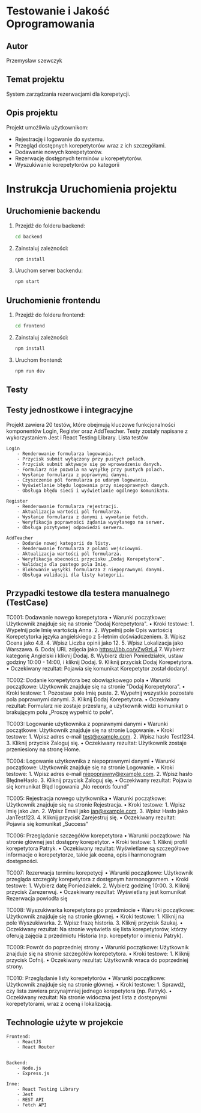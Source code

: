 
# Testowanie i Jakość Oprogramowania

## Autor
Przemysław szewczyk

## Temat projektu
System zarządzania rezerwacjami dla korepetycji.

## Opis projektu
Projekt umożliwia użytkownikom:
- Rejestrację i logowanie do systemu.
- Przegląd dostępnych korepetytorów wraz z ich szczegółami.
- Dodawanie nowych korepetytorów.
- Rezerwację dostępnych terminów u korepetytorów.
- Wyszukiwanie korepetytorów po kategorii

# Instrukcja Uruchomienia projektu

## Uruchomienie backendu

1. Przejdź do folderu backend:
   ```bash
   cd backend
   ```
2. Zainstaluj zależności:
   ```bash
   npm install
   ```
3. Uruchom server backendu:
   ```bash
   npm start
   ```

## Uruchomienie frontendu

1. Przejdź do folderu frontend:
   ```bash
   cd frontend
   ```
2. Zainstaluj zależności:
   ```bash
   npm install
   ```
3. Uruchom frontend:
   ```bash
   npm run dev
   ```

## Testy

## Testy jednostkowe i integracyjne

Projekt zawiera 20 testów, które obejmują kluczowe funkcjonalności komponentów Login, Register oraz AddTeacher.
Testy zostały napisane z wykorzystaniem Jest i React Testing Library.
Lista testów

    Login
        - Renderowanie formularza logowania.
        - Przycisk submit wyłączony przy pustych polach.
        - Przycisk submit aktywuje się po wprowadzeniu danych.
        - Formularz nie pozwala na wysyłkę przy pustych polach.
        - Wysłanie formularza z poprawnymi danymi.
        - Czyszczenie pól formularza po udanym logowaniu.
        - Wyświetlanie błędu logowania przy niepoprawnych danych.
        - Obsługa błędu sieci i wyświetlanie ogólnego komunikatu.

    Register
        - Renderowanie formularza rejestracji.
        - Aktualizacja wartości pól formularza.
        - Wysłanie formularza z danymi i wywołanie fetch.
        - Weryfikacja poprawności żądania wysyłanego na serwer.
        - Obsługa pozytywnej odpowiedzi serwera.

    AddTeacher
        - Dodanie nowej kategorii do listy.
        - Renderowanie formularza z polami wejściowymi.
        - Aktualizacja wartości pól formularza.
        - Weryfikacja obecności przycisku „Dodaj Korepetytora”.
        - Walidacja dla pustego pola Imię.
        - Blokowanie wysyłki formularza z niepoprawnymi danymi.
        - Obsługa walidacji dla listy kategorii.

## Przypadki testowe dla testera manualnego (TestCase)


TC001: Dodawanie nowego korepetytora
    • Warunki początkowe: Użytkownik znajduje się na stronie "Dodaj Korepetytora".
    • Kroki testowe:
        1. Wypełnij pole Imię wartością Anna.
        2. Wypełnij pole Opis wartością Korepetytorka języka angielskiego z 5-letnim doświadczeniem.
        3. Wpisz Ocena jako 4.8.
        4. Wpisz Liczba opinii jako 12.
        5. Wpisz Lokalizacja jako Warszawa.
        6. Dodaj URL zdjęcia jako https://ibb.co/vZw9zL4
        7. Wybierz kategorię Angielski i kliknij Dodaj.
        8. Wybierz dzień Poniedziałek, ustaw godziny 10:00 - 14:00, i kliknij Dodaj.
        9. Kliknij przycisk Dodaj Korepetytora.
    • Oczekiwany rezultat: Pojawia się komunikat Korepetytor został dodany!.

TC002: Dodanie korepetytora bez obowiązkowego pola
    • Warunki początkowe: Użytkownik znajduje się na stronie "Dodaj Korepetytora".
    • Kroki testowe:
        1. Pozostaw pole Imię puste.
        2. Wypełnij wszystkie pozostałe pola poprawnymi danymi.
        3. Kliknij Dodaj Korepetytora.
    • Oczekiwany rezultat: Formularz nie zostaje przesłany, a użytkownik widzi komunikat o brakującym polu „Proszę wypełnić to pole”.

TC003: Logowanie użytkownika z poprawnymi danymi
    • Warunki początkowe: Użytkownik znajduje się na stronie Logowanie.
    • Kroki testowe:
        1. Wpisz adres e-mail test@example.com.
        2. Wpisz hasło Test1234.
        3. Kliknij przycisk Zaloguj się.
    • Oczekiwany rezultat: Użytkownik zostaje przeniesiony na stronę Home.

TC004: Logowanie użytkownika z niepoprawnymi danymi
    • Warunki początkowe: Użytkownik znajduje się na stronie Logowanie.
    • Kroki testowe:
        1. Wpisz adres e-mail niepoprawny@example.com.
        2. Wpisz hasło BłędneHasło.
        3. Kliknij przycisk Zaloguj się.
    • Oczekiwany rezultat: Pojawia się komunikat Błąd logowania „No records found”

TC005: Rejestracja nowego użytkownika
    • Warunki początkowe: Użytkownik znajduje się na stronie Rejestracja.
    • Kroki testowe:
        1. Wpisz Imię jako Jan.
        2. Wpisz Email jako jan@example.com.
        3. Wpisz Hasło jako JanTest123.
        4. Kliknij przycisk Zarejestruj się.
    • Oczekiwany rezultat: Pojawia się komunikat „Success”

TC006: Przeglądanie szczegółów korepetytora
    • Warunki początkowe: Na stronie głównej jest dostępny korepetytor.
    • Kroki testowe:
        1. Kliknij profil korepetytora Patryk.
    • Oczekiwany rezultat: Wyświetlane są szczegółowe informacje o korepetytorze, takie jak ocena, opis i harmonogram dostępności.

TC007: Rezerwacja terminu korepetycji
    • Warunki początkowe: Użytkownik przegląda szczegóły korepetytora z dostępnym harmonogramem.
    • Kroki testowe:
        1. Wybierz datę Poniedziałek.
        2. Wybierz godzinę 10:00.
        3. Kliknij przycisk Zarezerwuj.
    • Oczekiwany rezultat: Wyświetlany jest komunikat Rezerwacja powiodła się

TC008: Wyszukiwarka korepetytora po przedmiocie
    • Warunki początkowe: Użytkownik znajduje się na stronie głównej.
    • Kroki testowe:
        1. Kliknij na pole Wyszukiwarka.
        2. Wpisz frazę historia.
        3. Kliknij przycisk Szukaj.
    • Oczekiwany rezultat: Na stronie wyświetla się lista korepetytorów, którzy oferują zajęcia z przedmiotu Historia (np. korepetytor o imieniu Patryk).


TC009: Powrót do poprzedniej strony
    • Warunki początkowe: Użytkownik znajduje się na stronie szczegółów korepetytora.
    • Kroki testowe:
        1. Kliknij przycisk Cofnij.
    • Oczekiwany rezultat: Użytkownik wraca do poprzedniej strony.

TC010: Przeglądanie listy korepetytorów
    • Warunki początkowe: Użytkownik znajduje się na stronie głównej.
    • Kroki testowe:
        1. Sprawdź, czy lista zawiera przynajmniej jednego korepetytora (np. Patryk).
    • Oczekiwany rezultat: Na stronie widoczna jest lista z dostępnymi korepetytorami, wraz z oceną i lokalizacją.


## Technologie użyte w projekcie

    Frontend:
        - ReactJS
        - React Router
        

    Backend:
        - Node.js
        - Express.js

    Inne:
        - React Testing Library
        - Jest
        - REST API
        - Fetch API